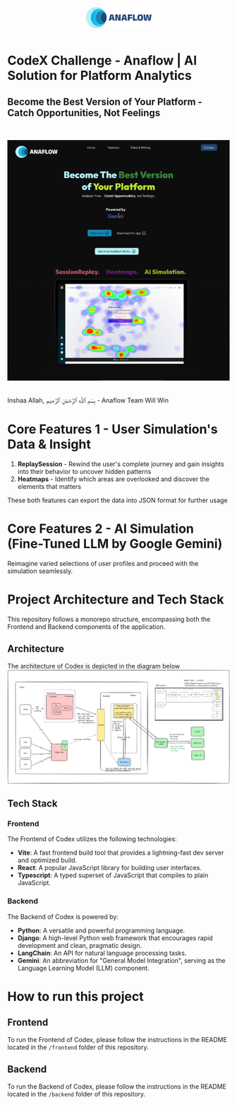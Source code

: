 <h1 align="center">
    <a href="#">
        <img src="./frontend/src/assets/anaflow.png" style="margin-top:10px;margin-bottom:10px;width:150px;" alt="Signa Logo" width="1500">
    </a>
</h1>

# CodeX Challenge  - Anaflow | AI Solution for Platform Analytics
## Become the Best Version of Your Platform - Catch Opportunities, Not Feelings

<h1 align="center">
    <img src="./frontend/src/assets/homepage.png" style="margin-top:10px;margin-bottom:10px" alt="Signa Product Page" width="750"></a>
</h1>

Inshaa Allah, بِسْمِ ٱللَّٰهِ ٱلرَّحْمَٰنِ ٱلرَّحِيمِ - Anaflow Team Will Win

# Core Features 1 - User Simulation's Data & Insight
1. **ReplaySession** - Rewind the user's complete journey and gain insights into their behavior to uncover hidden patterns
2. **Heatmaps** - Identify which areas are overlooked and discover the elements that matters
   
These both features can export the data into JSON format for further usage

# Core Features 2 - AI Simulation (Fine-Tuned LLM by Google Gemini)
Reimagine varied selections of user profiles and proceed with the simulation seamlessly.

# Project Architecture and Tech Stack
This repository follows a monorepo structure, encompassing both the Frontend and Backend components of the application.

## Architecture
The architecture of Codex is depicted in the diagram below
![alt text](image.png)

## Tech Stack
### Frontend
The Frontend of Codex utilizes the following technologies:
- **Vite**: A fast frontend build tool that provides a lightning-fast dev server and optimized build.
- **React**: A popular JavaScript library for building user interfaces.
- **Typescript**: A typed superset of JavaScript that compiles to plain JavaScript.

### Backend
The Backend of Codex is powered by:
- **Python**: A versatile and powerful programming language.
- **Django**: A high-level Python web framework that encourages rapid development and clean, pragmatic design.
- **LangChain**: An API for natural language processing tasks.
- **Gemini**: An abbreviation for "General Model Integration", serving as the Language Learning Model (LLM) component.

# How to run this project
## Frontend
To run the Frontend of Codex, please follow the instructions in the README located in the `/frontend` folder of this repository.

## Backend
To run the Backend of Codex, please follow the instructions in the README located in the `/backend` folder of this repository.
